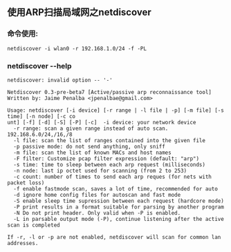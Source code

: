 ## 使用ARP扫描局域网之netdiscover

### 命令使用:
    netdiscover -i wlan0 -r 192.168.1.0/24 -f -PL
### netdiscover --help

    netdiscover: invalid option -- '-'

    Netdiscover 0.3-pre-beta7 [Active/passive arp reconnaissance tool]
    Written by: Jaime Penalba <jpenalbae@gmail.com>

    Usage: netdiscover [-i device] [-r range | -l file | -p] [-m file] [-s time] [-n node] [-c co
    unt] [-f] [-d] [-S] [-P] [-c]  -i device: your network device
      -r range: scan a given range instead of auto scan. 192.168.6.0/24,/16,/8
      -l file: scan the list of ranges contained into the given file
      -p passive mode: do not send anything, only sniff
      -m file: scan the list of known MACs and host names
      -F filter: Customize pcap filter expression (default: "arp")
      -s time: time to sleep between each arp request (milliseconds)
      -n node: last ip octet used for scanning (from 2 to 253)
      -c count: number of times to send each arp reques (for nets with packet loss)
      -f enable fastmode scan, saves a lot of time, recommended for auto
      -d ignore home config files for autoscan and fast mode
      -S enable sleep time supression between each request (hardcore mode)
      -P print results in a format suitable for parsing by another program
      -N Do not print header. Only valid when -P is enabled.
      -L in parsable output mode (-P), continue listening after the active scan is completed

    If -r, -l or -p are not enabled, netdiscover will scan for common lan addresses.
